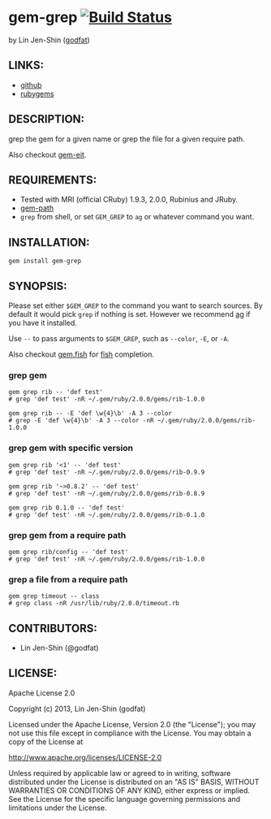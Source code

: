 # gem-grep [![Build Status](https://secure.travis-ci.org/godfat/gem-grep.png?branch=master)](http://travis-ci.org/godfat/gem-grep)

by Lin Jen-Shin ([godfat](http://godfat.org))

## LINKS:

* [github](https://github.com/godfat/gem-grep)
* [rubygems](https://rubygems.org/gems/gem-grep)

## DESCRIPTION:

grep the gem for a given name or grep the file for a given require path.

Also checkout [gem-eit][].

[gem-eit]: https://github.com/godfat/gem-eit

## REQUIREMENTS:

* Tested with MRI (official CRuby) 1.9.3, 2.0.0, Rubinius and JRuby.
* [gem-path](https://github.com/godfat/gem-path)
* `grep` from shell, or set `GEM_GREP` to `ag` or whatever command you want.

## INSTALLATION:

    gem install gem-grep

## SYNOPSIS:

Please set either `$GEM_GREP` to the command you want to search sources.
By default it would pick `grep` if nothing is set. However we recommend
[ag][] if you have it installed.

Use `--` to pass arguments to `$GEM_GREP`, such as `--color`, `-E`, or `-A`.

Also checkout [gem.fish][] for [fish][] completion.

[ag]: https://github.com/ggreer/the_silver_searcher
[gem.fish]: https://github.com/godfat/dev-tool/blob/master/.config/fish/completions/gem.fish
[fish]: http://fishshell.com/

### grep gem

    gem grep rib -- 'def test'
    # grep 'def test' -nR ~/.gem/ruby/2.0.0/gems/rib-1.0.0

    gem grep rib -- -E 'def \w{4}\b' -A 3 --color
    # grep -E 'def \w{4}\b' -A 3 --color -nR ~/.gem/ruby/2.0.0/gems/rib-1.0.0

### grep gem with specific version

    gem grep rib '<1' -- 'def test'
    # grep 'def test' -nR ~/.gem/ruby/2.0.0/gems/rib-0.9.9

    gem grep rib '~>0.8.2' -- 'def test'
    # grep 'def test' -nR ~/.gem/ruby/2.0.0/gems/rib-0.8.9

    gem grep rib 0.1.0 -- 'def test'
    # grep 'def test' -nR ~/.gem/ruby/2.0.0/gems/rib-0.1.0

### grep gem from a require path

    gem grep rib/config -- 'def test'
    # grep 'def test' -nR ~/.gem/ruby/2.0.0/gems/rib-1.0.0

### grep a file from a require path

    gem grep timeout -- class
    # grep class -nR /usr/lib/ruby/2.0.0/timeout.rb

## CONTRIBUTORS:

* Lin Jen-Shin (@godfat)

## LICENSE:

Apache License 2.0

Copyright (c) 2013, Lin Jen-Shin (godfat)

Licensed under the Apache License, Version 2.0 (the "License");
you may not use this file except in compliance with the License.
You may obtain a copy of the License at

<http://www.apache.org/licenses/LICENSE-2.0>

Unless required by applicable law or agreed to in writing, software
distributed under the License is distributed on an "AS IS" BASIS,
WITHOUT WARRANTIES OR CONDITIONS OF ANY KIND, either express or implied.
See the License for the specific language governing permissions and
limitations under the License.
